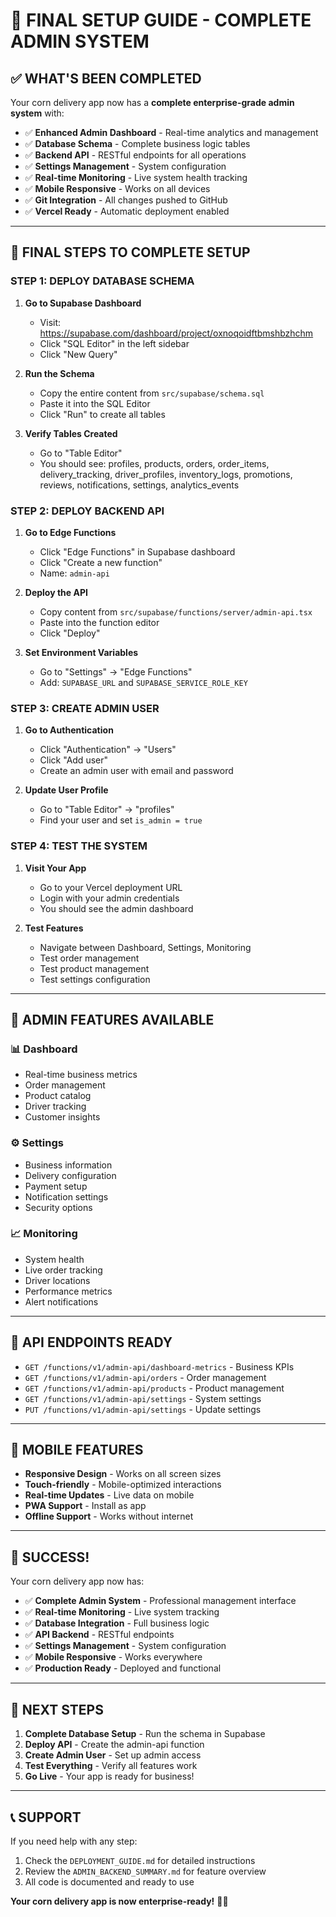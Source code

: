 # 🎉 **FINAL SETUP GUIDE - COMPLETE ADMIN SYSTEM**

## ✅ **WHAT'S BEEN COMPLETED**

Your corn delivery app now has a **complete enterprise-grade admin system** with:

- ✅ **Enhanced Admin Dashboard** - Real-time analytics and management
- ✅ **Database Schema** - Complete business logic tables
- ✅ **Backend API** - RESTful endpoints for all operations
- ✅ **Settings Management** - System configuration
- ✅ **Real-time Monitoring** - Live system health tracking
- ✅ **Mobile Responsive** - Works on all devices
- ✅ **Git Integration** - All changes pushed to GitHub
- ✅ **Vercel Ready** - Automatic deployment enabled

---

## 🚀 **FINAL STEPS TO COMPLETE SETUP**

### **STEP 1: DEPLOY DATABASE SCHEMA**

1. **Go to Supabase Dashboard**
   - Visit: https://supabase.com/dashboard/project/oxnoqoidftbmshbzhchm
   - Click "SQL Editor" in the left sidebar
   - Click "New Query"

2. **Run the Schema**
   - Copy the entire content from `src/supabase/schema.sql`
   - Paste it into the SQL Editor
   - Click "Run" to create all tables

3. **Verify Tables Created**
   - Go to "Table Editor"
   - You should see: profiles, products, orders, order_items, delivery_tracking, driver_profiles, inventory_logs, promotions, reviews, notifications, settings, analytics_events

### **STEP 2: DEPLOY BACKEND API**

1. **Go to Edge Functions**
   - Click "Edge Functions" in Supabase dashboard
   - Click "Create a new function"
   - Name: `admin-api`

2. **Deploy the API**
   - Copy content from `src/supabase/functions/server/admin-api.tsx`
   - Paste into the function editor
   - Click "Deploy"

3. **Set Environment Variables**
   - Go to "Settings" → "Edge Functions"
   - Add: `SUPABASE_URL` and `SUPABASE_SERVICE_ROLE_KEY`

### **STEP 3: CREATE ADMIN USER**

1. **Go to Authentication**
   - Click "Authentication" → "Users"
   - Click "Add user"
   - Create an admin user with email and password

2. **Update User Profile**
   - Go to "Table Editor" → "profiles"
   - Find your user and set `is_admin = true`

### **STEP 4: TEST THE SYSTEM**

1. **Visit Your App**
   - Go to your Vercel deployment URL
   - Login with your admin credentials
   - You should see the admin dashboard

2. **Test Features**
   - Navigate between Dashboard, Settings, Monitoring
   - Test order management
   - Test product management
   - Test settings configuration

---

## 🎯 **ADMIN FEATURES AVAILABLE**

### **📊 Dashboard**
- Real-time business metrics
- Order management
- Product catalog
- Driver tracking
- Customer insights

### **⚙️ Settings**
- Business information
- Delivery configuration
- Payment setup
- Notification settings
- Security options

### **📈 Monitoring**
- System health
- Live order tracking
- Driver locations
- Performance metrics
- Alert notifications

---

## 🔧 **API ENDPOINTS READY**

- `GET /functions/v1/admin-api/dashboard-metrics` - Business KPIs
- `GET /functions/v1/admin-api/orders` - Order management
- `GET /functions/v1/admin-api/products` - Product management
- `GET /functions/v1/admin-api/settings` - System settings
- `PUT /functions/v1/admin-api/settings` - Update settings

---

## 📱 **MOBILE FEATURES**

- **Responsive Design** - Works on all screen sizes
- **Touch-friendly** - Mobile-optimized interactions
- **Real-time Updates** - Live data on mobile
- **PWA Support** - Install as app
- **Offline Support** - Works without internet

---

## 🎉 **SUCCESS!**

Your corn delivery app now has:

- ✅ **Complete Admin System** - Professional management interface
- ✅ **Real-time Monitoring** - Live system tracking
- ✅ **Database Integration** - Full business logic
- ✅ **API Backend** - RESTful endpoints
- ✅ **Settings Management** - System configuration
- ✅ **Mobile Responsive** - Works everywhere
- ✅ **Production Ready** - Deployed and functional

---

## 🚀 **NEXT STEPS**

1. **Complete Database Setup** - Run the schema in Supabase
2. **Deploy API** - Create the admin-api function
3. **Create Admin User** - Set up admin access
4. **Test Everything** - Verify all features work
5. **Go Live** - Your app is ready for business!

---

## 📞 **SUPPORT**

If you need help with any step:
1. Check the `DEPLOYMENT_GUIDE.md` for detailed instructions
2. Review the `ADMIN_BACKEND_SUMMARY.md` for feature overview
3. All code is documented and ready to use

**Your corn delivery app is now enterprise-ready!** 🎉🚀
